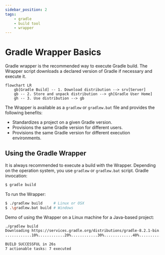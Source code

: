 ```yaml
---
sidebar_position: 2
tags:
    - gradle
    - build tool
    - wrapper
---
```


# Gradle Wrapper Basics

Gradle wrapper is the recommended way to execute Gradle build.
The Wrapper script downloads a declared version of Gradle if necessary and execute it.
```mermaid
flowchart LR
    gb[Gradle Build] -- 1. Download distribution --> srv[Server]
    gb -- 2. Store and unpack distribution --> gh[Gradle User Home]
    gh -- 3. Use distribution --> gb
```

The Wrapper is available as a `gradlew` or `gradlew.bat` file and provides the following benefits:
- Standardizes a project on a given Gradle version.
- Provisions the same Gradle version for different users.
- Provisions the same Gradle version for different execution environments.

## Using the Gradle Wrapper

It is always recommended to execute a build with the Wrapper.
Depending on the operation system, you use `gradlew` or `gradlew.bat` script.
Gradle invocation:
```bash
$ gradle build
```

To run the Wrapper:
```bash
$ ./gradlew build     # Linux or OSX
$ .\gradlew.bat build # Windows
```

Demo of using the Wrapper on a Linux machine for a Java-based project:
```bash
./gradlew build
Downloading https://services.gradle.org/distributions/gradle-8.2.1-bin.zip
............10%............20%............30%.............40%............50%............60%............70%.............80%............90%............100%

BUILD SUCCESSFUL in 26s
7 actionable tasks: 7 executed
```
